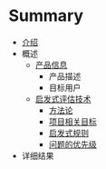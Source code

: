 # Summary

* [介绍](README.md)
* 概述
    * [产品信息](产品信息.md)
        * 产品描述
        * 目标用户
    * [启发式评估技术](启发式评估技术.md)
        * [方法论](方法论.md)
        * [项目相关目标](项目相关目标.md)
        * [启发式规则](启发式规则.md)
        * [问题的优先级](问题的优先级.md)
* 详细结果

